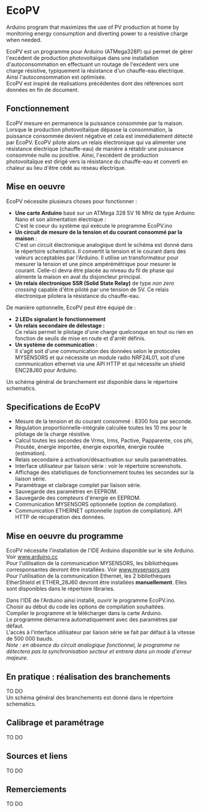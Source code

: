 # EcoPV
Arduino program that maximizes the use of PV production at home by monitoring energy consumption and diverting power to a resistive charge when needed.  
 
EcoPV est un programme pour Arduino (ATMega328P) qui permet de gérer l'excédent de production photovoltaïque dans une installation d'autoconsommation en effectuant un routage de l'excédent vers une charge résistive, typiquement la résistance d'un chauffe-eau électrique. Ainsi l'autoconsommation est optimisée.  
EcoPV est inspiré de réalisations précédentes dont des références sont données en fin de document.  

## Fonctionnement  
EcoPV mesure en permanence la puissance consommée par la maison. Lorsque le production photovoltaïque dépasse la consommation, la puissance consommée devient négative et cela est immédiatement détecté par EcoPV. EcoPV pilote alors un relais électronique qui va alimenter une résistance électrique (chauffe-eau) de manière à rétablir une puissance consommée nulle ou positive. Ainsi, l'excédent de production photovoltaïque est dirigé vers la résistance du chauffe-eau et converti en chaleur au lieu d'être cédé au réseau électrique.  

## Mise en oeuvre  
EcoPV nécessite plusieurs choses pour fonctionner :  
* **Une carte Arduino** basé sur un ATMega 328 5V 16 MHz de type Arduino Nano et son alimentation électrique :  
C'est le coeur du système qui exécute le programme EcoPV.ino  
* **Un circuit de mesure de la tension et du courant consommé par la maison** :  
C'est un circuit électronique analogique dont le schéma est donné dans le répertoire schematics. Il convertit la tension et le courant dans des valeurs acceptables par l'Arduino. Il utilise un transformateur pour mesurer la tension et une pince ampérémétrique pour mesurer le courant. Celle-ci devra être placée au niveau du fil de phase qui alimente la maison en aval du disjoncteur principal.  
* **Un relais électronique SSR (Solid State Relay)** de type *non zero crossing* capable d'être piloté par une tension de 5V. Ce relais électronique pilotera la résistance du chauffe-eau.  
  
De manière optionnelle, EcoPV peut être équipé de :  
* **2 LEDs signalant le fonctionnement**  
* **Un relais secondaire de délestage :**  
Ce relais permet le pilotage d'une charge quelconque en tout ou rien en fonction de seuils de mise en route et d'arrêt définis.  
* **Un système de communication :**  
Il s'agit soit d'une communication des données selon le protocoles MYSENSORS et qui nécessite un module radio NRF24L01, soit d'une communication ethernet via une API HTTP et qui nécessite un shield ENC28J60 pour Arduino.  
  
Un schéma général de branchement est disponible dans le répertoire schematics.  
  
## Specifications de EcoPV  
* Mesure de la tension et du courant consommé : 8300 fois par seconde.  
* Régulation proportionnelle-intégrale calculée toutes les 10 ms pour le pilotage de la charge résistive.  
* Calcul toutes les secondes de Vrms, Irms, Pactive, Papparente, cos phi, Proutée, énergie importée, énergie exportée, énergie routée (estimation).  
* Relais secondaire à activation/désactivation sur seuils paramétrables.  
* Interface utilisateur par liaison série : voir le répertoire screenshots.  
* Affichage des statistiques de fonctionnement toutes les secondes sur la liaison série.  
* Paramétrage et claibrage complet par liaison série.  
* Sauvegarde des paramètres en EEPROM.  
* Sauvegarde des compteurs d'énergie en EEPROM.  
* Communication MYSENSORS optionnelle (option de compilation).  
* Communication ETHERNET optionnelle (option de compilation).  API HTTP de récupération des données.  
  
## Mise en oeuvre du programme  
EcoPV nécessite l'installation de l'IDE Arduino disponible sur le site Arduino. Voir www.arduino.cc  
Pour l'utilisation de la communication MYSENSORS, les bibliothèques corresponsantes devront être installées. Voir www.mysensors.org  
Pour l'utilisation de la communication Ethernet, les 2 bibliothèques EtherShield et ETHER_28J60 devront être installées **manuellement**. Elles sont disponibles dans le répertoire libraries.  
  
Dans l'IDE de l'Arduino ainsi installé, ouvrir le programme EcoPV.ino.  
Choisir au début du code les options de compilation souhaitées.  
Compiler le programme et le télécharger dans la carte Arduino.  
Le programme démarrera automatiquement avec des paramètres par défaut.  
L'accès à l'interface utilisateur par liaison série se fait par défaut à la vitesse de 500 000 bauds.  
*Note : en absence du circuit analogique fonctionnel, le programme ne détectera pas la synchronisation secteur et entrera dans un mode d'erreur majeure.*  
  
## En pratique : réalisation des branchements  
TO DO  
Un schéma général des branchements est donné dans le répertoire schematics.  
  
## Calibrage et paramétrage  
TO DO  
  
## Sources et liens  
TO DO  
  
## Remerciements  
TO DO  
